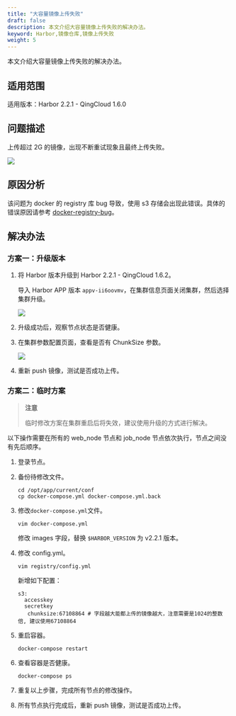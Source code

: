 ```yaml
---
title: "大容量镜像上传失败"
draft: false
description: 本文介绍大容量镜像上传失败的解决办法。
keyword: Harbor,镜像仓库,镜像上传失败
weight: 5
---
```


本文介绍大容量镜像上传失败的解决办法。

## 适用范围

适用版本：Harbor 2.2.1 - QingCloud 1.6.0

## 问题描述

上传超过 2G 的镜像，出现不断重试现象且最终上传失败。

![](/container/harbor/_images/troubel_mirror_upload_failed.png)

## 原因分析

该问题为 docker 的 registry 库 bug 导致，使用 s3 存储会出现此错误。具体的错误原因请参考 [docker-registry-bug](https://github.com/distribution/distribution/issues/2814)。

## 解决办法

### 方案一：升级版本

1. 将 Harbor 版本升级到 Harbor 2.2.1 - QingCloud 1.6.2。

   导入 Harbor APP 版本 `appv-ii6oovmv`，在集群信息页面关闭集群，然后选择集群升级。

   ![](/container/harbor/_images/troubel_mirror_upload_failed_1.png)

2. 升级成功后，观察节点状态是否健康。

3. 在集群参数配置页面，查看是否有 ChunkSize 参数。

   ![](/container/harbor/_images/troubel_mirror_upload_failed_2.png)

4. 重新 push 镜像，测试是否成功上传。

### 方案二：临时方案

> **注意**
>
> 临时修改方案在集群重启后将失效，建议使用升级的方式进行解决。

以下操作需要在所有的 web_node 节点和 job_node 节点依次执行，节点之间没有先后顺序。

1. 登录节点。

2. 备份待修改文件。

   ```
   cd /opt/app/current/conf
   cp docker-compose.yml docker-compose.yml.back
   ```

3. 修改`docker-compose.yml`文件。

   ```
   vim docker-compose.yml
   ```

   修改 images 字段，替换 `$HARBOR_VERSION` 为 v2.2.1 版本。

4. 修改 config.yml。

   ```
   vim registry/config.yml
   ```

   新增如下配置：

   ```
   s3:
     accesskey
     secretkey
      chunksize:67108864 # 字段越大能都上传的镜像越大，注意需要是1024的整数倍, 建议使用67108864
   ```

5. 重启容器。

   ```
   docker-compose restart
   ```

7. 查看容器是否健康。

   ```
   docker-compose ps
   ```

8. 重复以上步骤，完成所有节点的修改操作。

9. 所有节点执行完成后，重新 push 镜像，测试是否成功上传。

